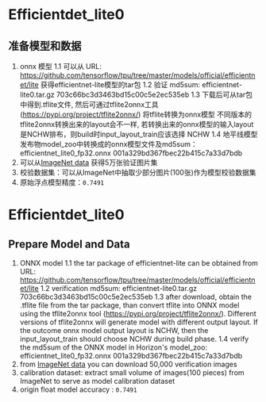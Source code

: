 # Efficientdet_lite0

## 准备模型和数据
1. onnx 模型
    1.1 可以从 URL: https://github.com/tensorflow/tpu/tree/master/models/official/efficientnet/lite 获得efficientnet-lite模型的tar包
    1.2 验证 md5sum: efficientnet-lite0.tar.gz 703c66bc3d3463bd15c00c5e2ec535eb
    1.3 下载后可从tar包中得到.tflite文件, 然后可通过tflite2onnx工具 (https://pypi.org/project/tflite2onnx/) 将tflite转换为onnx模型 不同版本的tflite2onnx转换出来的layout会不一样, 若转换出来的onnx模型的输入layout是NCHW排布，则build时input_layout_train应该选择 NCHW
    1.4 地平线模型发布物model_zoo中转换成的onnx模型文件及md5sum：efficientnet_lite0_fp32.onnx 001a329bd367fbec22b415c7a33d7bdb
2. 可以从[ImageNet data](http://www.image-net.org/) 获得5万张验证图片集
3. 校验数据集：可以从ImageNet中抽取少部分图片(100张)作为模型校验数据集
4. 原始浮点模型精度：`0.7491`

# Efficientdet_lite0

## Prepare Model and Data
1. ONNX model
    1.1 the tar package of efficientnet-lite can be obtained from URL: https://github.com/tensorflow/tpu/tree/master/models/official/efficientnet/lite
    1.2 verification md5sum: efficientnet-lite0.tar.gz 703c66bc3d3463bd15c00c5e2ec535eb
    1.3 after download, obtain the .tflite file from the tar package, than convert tflite into ONNX model using the tflite2onnx tool (https://pypi.org/project/tflite2onnx/). Different versions of tflite2onnx will generate model with different output layout. If the outcome onnx model output layout is NCHW, then the input_layout_train should choose NCHW during build phase.
    1.4 verify the md5sum of the ONNX model in Horizon's model_zoo: efficientnet_lite0_fp32.onnx 001a329bd367fbec22b415c7a33d7bdb
2. from [ImageNet data](http://www.image-net.org/) you can download 50,000 verification images
3. calibration dataset: extract small volume of images(100 pieces) from ImageNet to serve as model calibration dataset
4. origin float model accuracy : `0.7491`
